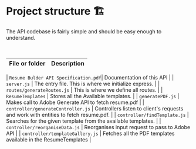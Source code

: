 # Project structure 🏗

The API codebase is fairly simple and should be easy enough to understand.

<br>

| File or folder                       | Description                                                                                                                                                                                                                 |
| ------------------------------------ | --------------------------------------------------------------------------------------------------------------------------------------------------------------------------------------------------------------------------- |

| `Resume Bulder API Specification.pdf`| Documentation of this API                               |
| `server.js`                          | The entry file. This is where we initialize express.                                                                                                                                                                        |
| `routes/generateRoutes.js`           | This is where we define all routes.                                                                                                                                                                                         |
| `ResumeTemplates`                    | Stores all the Available templates.                                                                                                                                                                                         |
| `generatePDF.js`                     | Makes call to Adobe Generate API to fetch resume.pdf                                                                                                                                                                        |
| `controller/generateController.js`   | Controllers listen to client's requests and work with entities to fetch resume.pdf.                                                                                                                                         |
| `controller/findTemplate.js`         | Searches for the given template from the available templates.                                                                                                                                                               |
| `controller/reorganiseData.js`       | Reorganises input request to pass to Adobe API                                                                                                                                                                              |
| `controller/templateGallery.js`      | Fetches all the PDF templates available in the ResumeTemplates                                                                                                                                                              |
</br>

